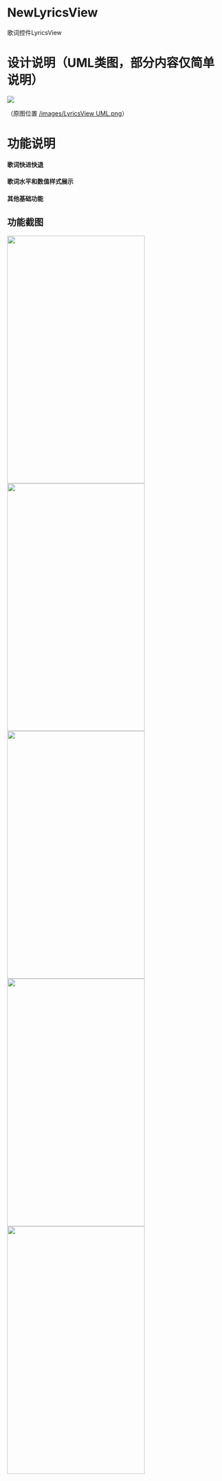# NewLyricsView
歌词控件LyricsView
# 设计说明（UML类图，部分内容仅简单说明）
<img src="https://github.com/HudsonAndroid/NewLyricsView/raw/master/images/LyricsView%20UML.png"/>

（原图位置  <a href="https://github.com/HudsonAndroid/NewLyricsView/blob/master/images/LyricsView%20UML.png">/images/LyricsView UML.png</a>）
# 功能说明

#### 歌词快进快退

#### 歌词水平和数值样式展示

#### 其他基础功能

## 功能截图

<img width="320" height="576" src="https://github.com/HudsonAndroid/NewLyricsView/raw/master/images/Screenshot_1.png"/> <img width="320" height="576" src="https://github.com/HudsonAndroid/NewLyricsView/raw/master/images/Screenshot_2.png"/> <img width="320" height="576" src="https://github.com/HudsonAndroid/NewLyricsView/raw/master/images/Screenshot_3.png"/> <img width="320" height="576" src="https://github.com/HudsonAndroid/NewLyricsView/raw/master/images/Screenshot_4.png"/> <img width="320" height="576" src="https://github.com/HudsonAndroid/NewLyricsView/raw/master/images/Screenshot_5.png"/>
